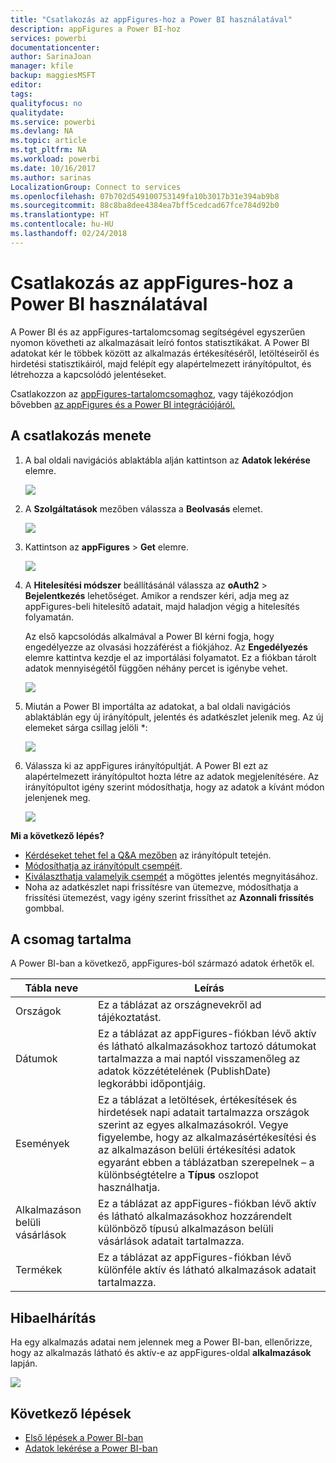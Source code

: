 ```yaml
---
title: "Csatlakozás az appFigures-hoz a Power BI használatával"
description: appFigures a Power BI-hoz
services: powerbi
documentationcenter: 
author: SarinaJoan
manager: kfile
backup: maggiesMSFT
editor: 
tags: 
qualityfocus: no
qualitydate: 
ms.service: powerbi
ms.devlang: NA
ms.topic: article
ms.tgt_pltfrm: NA
ms.workload: powerbi
ms.date: 10/16/2017
ms.author: sarinas
LocalizationGroup: Connect to services
ms.openlocfilehash: 07b702d549100753149fa10b3017b31e394ab9b8
ms.sourcegitcommit: 88c8ba8dee4384ea7bff5cedcad67fce784d92b0
ms.translationtype: HT
ms.contentlocale: hu-HU
ms.lasthandoff: 02/24/2018
---
```

# <a name="connect-to-appfigures-with-power-bi"></a>Csatlakozás az appFigures-hoz a Power BI használatával
A Power BI és az appFigures-tartalomcsomag segítségével egyszerűen nyomon követheti az alkalmazásait leíró fontos statisztikákat. A Power BI adatokat kér le többek között az alkalmazás értékesítéséről, letöltéseiről és hirdetési statisztikáiról, majd felépít egy alapértelmezett irányítópultot, és létrehozza a kapcsolódó jelentéseket.

Csatlakozzon az [appFigures-tartalomcsomaghoz](https://app.powerbi.com/getdata/services/appfigures), vagy tájékozódjon bővebben [az appFigures és a Power BI integrációjáról.](https://powerbi.microsoft.com/integrations/appfigures)

## <a name="how-to-connect"></a>A csatlakozás menete
1. A bal oldali navigációs ablaktábla alján kattintson az **Adatok lekérése** elemre.
   
   ![](media/service-connect-to-appfigures/pbi_getdata.png)
2. A **Szolgáltatások** mezőben válassza a **Beolvasás** elemet.
   
   ![](media/service-connect-to-appfigures/pbi_getservices.png)
3. Kattintson az **appFigures** \>  **Get** elemre.
   
   ![](media/service-connect-to-appfigures/appfigures.png)
4. A **Hitelesítési módszer** beállításánál válassza az **oAuth2** \> **Bejelentkezés** lehetőséget. Amikor a rendszer kéri, adja meg az appFigures-beli hitelesítő adatait, majd haladjon végig a hitelesítés folyamatán.
   
   Az első kapcsolódás alkalmával a Power BI kérni fogja, hogy engedélyezze az olvasási hozzáférést a fiókjához. Az **Engedélyezés** elemre kattintva kezdje el az importálási folyamatot. Ez a fiókban tárolt adatok mennyiségétől függően néhány percet is igénybe vehet.
   
   ![](media/service-connect-to-appfigures/appfiguresdoc_06.png)
5. Miután a Power BI importálta az adatokat, a bal oldali navigációs ablaktáblán egy új irányítópult, jelentés és adatkészlet jelenik meg. Az új elemeket sárga csillag jelöli \*:
   
    ![](media/service-connect-to-appfigures/pbi_appfigures3.png)
6. Válassza ki az appFigures irányítópultját. A Power BI ezt az alapértelmezett irányítópultot hozta létre az adatok megjelenítésére. Az irányítópultot igény szerint módosíthatja, hogy az adatok a kívánt módon jelenjenek meg.
   
    ![](media/service-connect-to-appfigures/appfiguresdoc_01.png)

**Mi a következő lépés?**

* [Kérdéseket tehet fel a Q&A mezőben](power-bi-q-and-a.md) az irányítópult tetején.
* [Módosíthatja az irányítópult csempéit](service-dashboard-edit-tile.md).
* [Kiválaszthatja valamelyik csempét](service-dashboard-tiles.md) a mögöttes jelentés megnyitásához.
* Noha az adatkészlet napi frissítésre van ütemezve, módosíthatja a frissítési ütemezést, vagy igény szerint frissíthet az **Azonnali frissítés** gombbal.

## <a name="whats-included"></a>A csomag tartalma
A Power BI-ban a következő, appFigures-ból származó adatok érhetők el.

| **Tábla neve** | **Leírás** |
| --- | --- |
| Országok |Ez a táblázat az országnevekről ad tájékoztatást. |
| Dátumok |Ez a táblázat az appFigures-fiókban lévő aktív és látható alkalmazásokhoz tartozó dátumokat tartalmazza a mai naptól visszamenőleg az adatok közzétételének (PublishDate) legkorábbi időpontjáig. |
| Események |Ez a táblázat a letöltések, értékesítések és hirdetések napi adatait tartalmazza országok szerint az egyes alkalmazásokról. Vegye figyelembe, hogy az alkalmazásértékesítési és az alkalmazáson belüli értékesítési adatok egyaránt ebben a táblázatban szerepelnek – a különbségtételre a <strong>Típus</strong> oszlopot használhatja. |
| Alkalmazáson belüli vásárlások |Ez a táblázat az appFigures-fiókban lévő aktív és látható alkalmazásokhoz hozzárendelt különböző típusú alkalmazáson belüli vásárlások adatait tartalmazza. |
| Termékek |Ez a táblázat az appFigures-fiókban lévő különféle aktív és látható alkalmazások adatait tartalmazza. |

## <a name="troubleshooting"></a>Hibaelhárítás
Ha egy alkalmazás adatai nem jelennek meg a Power BI-ban, ellenőrizze, hogy az alkalmazás látható és aktív-e az appFigures-oldal **alkalmazások** lapján.

![](media/service-connect-to-appfigures/appfiguresdoc_11.png)

## <a name="next-steps"></a>Következő lépések
* [Első lépések a Power BI-ban](service-get-started.md)
* [Adatok lekérése a Power BI-ban](service-get-data.md)

